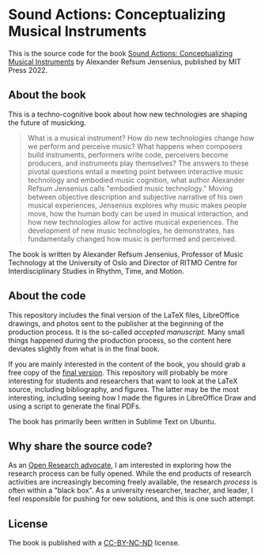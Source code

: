 # Sound Actions: Conceptualizing Musical Instruments

This is the source code for the book [Sound Actions: Conceptualizing Musical Instruments](https://www.uio.no/ritmo/english/people/management/alexanje/research/sound-actions/index.html) by Alexander Refsum Jensenius, published by MIT Press 2022. 


## About the book 

This is a techno-cognitive book about how new technologies are shaping the future of musicking.

> What is a musical instrument? How do new technologies change how we perform and perceive music? What happens when composers build instruments, performers write code, perceivers become producers, and instruments play themselves? The answers to these pivotal questions entail a meeting point between interactive music technology and embodied music cognition, what author Alexander Refsum Jensenius calls "embodied music technology." Moving between objective description and subjective narrative of his own musical experiences, Jensenius explores why music makes people move, how the human body can be used in musical interaction, and how new technologies allow for active musical experiences. The development of new music technologies, he demonstrates, has fundamentally changed how music is performed and perceived.

The book is written by Alexander Refsum Jensenius, Professor of Music Technology at the University of Oslo and Director of RITMO Centre for Interdisciplinary Studies in Rhythm, Time, and Motion.

## About the code

This repository includes the final version of the LaTeX files, LibreOffice drawings, and photos sent to the publisher at the beginning of the production process. It is the so-called *accepted manuscript*. Many small things happened during the production process, so the content here deviates slightly from what is in the final book. 

If you are mainly interested in the content of the book, you should grab a free copy of the [final version](https://www.uio.no/ritmo/english/people/management/alexanje/research/sound-actions/sound-actions_jensenius-2022.pdf). This repository will probably be more interesting for students and researchers that want to look at the LaTeX source, including bibliography, and figures. The latter may be the most interesting, including seeing how I made the figures in LibreOffice Draw and using a script to generate the final PDFs. 

The book has primarily been written in Sublime Text on Ubuntu.


## Why share the source code?

As an [Open Research advocate](https://www.arj.no/2020/08/27/open-research/), I am interested in exploring how the research process can be fully opened. While the end products of research activities are increasingly becoming freely available, the research *process* is often within a "black box". As a university researcher, teacher, and leader, I feel responsible for pushing for new solutions, and this is one such attempt. 


## License

The book is published with a [CC-BY-NC-ND](https://www.creativecommons.org/licenses/by-nc-nd/4.0/) license.
